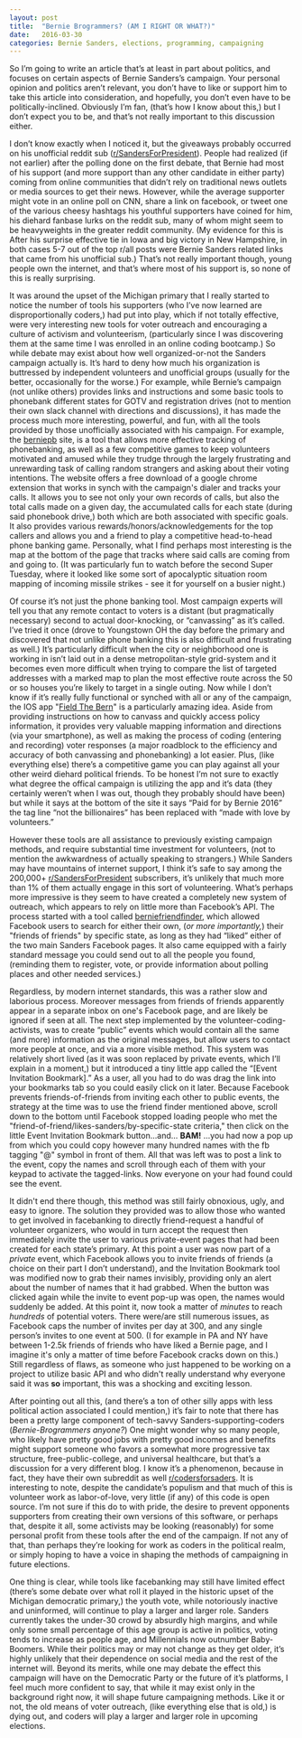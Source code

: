```yaml
---
layout: post
title:  "Bernie Brogrammers? (AM I RIGHT OR WHAT?)"
date:   2016-03-30
categories: Bernie Sanders, elections, programming, campaigning
---
```


So I’m going to write an article that’s at least in part about politics, and focuses on certain aspects of Bernie Sanders’s campaign. Your personal opinion and politics aren’t relevant, you don’t have to like or support him to take this article into consideration, and hopefully, you don’t even have to be politically-inclined. Obviously I’m fan, (that’s how I know about this,) but I don’t expect you to be, and that’s not really important to this discussion either.

I don’t know exactly when I noticed it, but the giveaways probably occurred on his unofficial reddit sub ([r/SandersForPresident]). People had realized (if not earlier) after the polling done on the first debate, that Bernie had most of his support (and more support than any other candidate in either party) coming from online communities that didn’t rely on traditional news outlets or media sources to get their news. However, while the average supporter might vote in an online poll on CNN, share a link on facebook, or tweet one of the various cheesy hashtags his youthful supporters have coined for him,  his diehard fanbase lurks on the reddit sub, many of whom might seem to be heavyweights in the greater reddit community. (My evidence for this is After his surprise effective tie in Iowa and big victory in New Hampshire, in both cases 5-7 out of the top r/all posts were Bernie Sanders related links that came from his unofficial sub.) That’s not really important though, young people own the internet, and that’s where most of his support is, so none of this is really surprising.

It was around the upset of the Michigan primary that I really started to notice the number of tools his supporters (who I’ve now learned are disproportionally coders,) had put into play, which if not totally effective, were very interesting new tools for voter outreach and encouraging a culture of activism and volunteerism, (particularly since I was discovering them at the same time I was enrolled in an online coding bootcamp.)
So while debate may exist about how well organized-or-not the Sanders campaign actually is. It’s hard to deny how much his organization is buttressed by independent volunteers and unofficial groups (usually for the better, occasionally for the worse.) For example, while Bernie’s campaign (not unlike others) provides links and instructions and some basic tools to phonebank different states for GOTV and registration drives (not to mention their own slack channel with directions and discussions), it has made the process much more interesting, powerful, and fun, with all the tools provided by those unofficially associated with his campaign. For example, the  [berniepb] site, is a tool that allows more effective tracking of phonebanking, as well as a few competitive games to keep volunteers motivated and amused while they trudge through the largely frustrating and unrewarding task of calling random strangers and asking about their voting intentions. The website offers a free download of a google chrome extension that works in synch with the campaign's dialer and tracks your calls. It allows you to see not only your own records of calls, but also the total calls made on a given day, the accumulated calls for each state (during said phonebook drive,) both which are both associated with specific goals. It also provides various rewards/honors/acknowledgements for the top callers and allows you and a friend to play a competitive head-to-head phone banking game. Personally, what I find perhaps most interesting is the map at the bottom of the page that tracks where said calls are coming from and going to. (It was particularly fun to watch before the second Super Tuesday, where it looked like some sort of apocalyptic situation room mapping of incoming missile strikes - see it for yourself on a busier night.)

Of course it’s not just the phone banking tool. Most campaign experts will tell you that any remote contact to voters is a distant (but pragmatically necessary) second to actual door-knocking, or “canvassing” as it’s called. I’ve tried it once (drove to Youngstown OH the day before the primary and discovered that not unlike phone banking this is also difficult and frustrating as well.) It’s particularly difficult when the city or neighborhood one is working in isn’t laid out in a dense metropolitan-style grid-system and it becomes even more difficult when trying to compare the list of targeted addresses with a marked map to plan the most effective route across the 50 or so houses you’re likely to target in a single outing. Now while I don’t know if it’s really fully functional or synched with all or any of the campaign, the IOS app "[Field The Bern]" is a particularly amazing idea. Aside from providing instructions on how to canvass and quickly access policy information, it provides very valuable mapping information and directions (via your smartphone), as well as making the process of coding (entering and recording) voter responses (a major roadblock to the efficiency and accuracy of both canvassing and phonebanking) a lot easier. Plus, (like everything else) there’s a competitive game you can play against all your other weird diehard political friends. To be honest I’m not sure to exactly what degree the offical campaign is utilizing the app and it’s data (they certainly weren’t when I was out, though they probably should have been) but while it says at the bottom of the site it says “Paid for by Bernie 2016” the tag line “not the billionaires” has been replaced with “made with love by volunteers.”

However these tools are all assistance to previously existing campaign methods, and require substantial time investment for volunteers, (not to mention the awkwardness of actually speaking to strangers.) While Sanders may have mountains of internet support, I think it’s safe to say among the 200,000+ [r/SandersForPresident] subscribers, it’s unlikely that much more than 1% of them actually engage in this sort of volunteering. What’s perhaps more impressive is they seem to have created a completely new system of outreach, which appears to rely on little more than Facebook’s API. The process started with a tool called [berniefriendfinder], which allowed Facebook users to search for either their own, (*or more importantly,*) their "friends of friends" by specific state, as long as they  had “liked” either of the two main Sanders Facebook pages. It also came equipped with a fairly standard message you could send out to all the people you found, (reminding them to register, vote, or provide information about polling places and other needed services.)

Regardless, by modern internet standards, this was a rather slow and laborious process. Moreover messages from friends of friends apparently appear in a separate inbox on one's Facebook page, and are likely be ignored if seen at all. The next step implemented by the volunteer-coding-activists, was to create “public” events which would contain all the same (and more) information as the original messages, but allow users to contact more people at once, and via a more visible method. This system was relatively short lived (as it was soon replaced by private events, which I’ll explain in a moment,) but it introduced a tiny little app called the “[Event Invitation Bookmark].” As a user, all you had to do was drag the link into your bookmarks tab so you could easily click on it later. Because Facebook prevents friends-of-friends from inviting each other to public events, the strategy at the time was to use the friend finder mentioned above, scroll down to the bottom until Facebook stopped loading people who met the "friend-of-friend/likes-sanders/by-specific-state criteria," then click on the little Event Invitation Bookmark button...and... **BAM!** ...you had now a pop up from which you could copy however many hundred names with the fb tagging "@" symbol in front of them. All that was left was to post a link to the event, copy the names and scroll through each of them with your keypad to activate the tagged-links. Now everyone on your had found could see the event.

It didn't end there though, this method was still fairly obnoxious, ugly, and easy to ignore. The solution they provided was to allow those who wanted to get involved in facebanking to directly friend-request a handful of volunteer organizers, who would in turn accept the request then immediately invite the user to various private-event pages that had been created for each state’s primary. At this point a user was now part of a *private* event, which Facebook allows you to invite friends of friends (a choice on their part I don’t understand), and the Invitation Bookmark tool was modified now to grab their names invisibly, providing only an alert about the number of names that it had grabbed. When the button was clicked again while the invite to event pop-up was open, the names would suddenly be added. At this point it, now took a matter of *minutes* to reach *hundreds* of potential voters. There were/are still numerous issues, as Facebook caps the number of invites per day at 300, and any single person’s invites to one event at 500.  (I for example in PA and NY have between 1-2.5k friends of friends who have liked a Bernie page, and I imagine it's only a matter of time before Facebook cracks down on this.) Still regardless of flaws, as someone who just happened to be working on a project to utilize basic API and who didn't really understand why everyone said it was **so** important, this was a shocking and exciting lesson.

After pointing out all this, (and there’s a ton of other silly apps with less political action associated I could mention,) it’s fair to note that there has been a pretty large component of tech-savvy Sanders-supporting-coders (*Bernie-Brogrammers anyone?*) One might wonder why so many people, who likely have pretty good jobs with pretty good incomes and benefits might support someone who favors a somewhat more progressive tax structure, free-public-college, and universal healthcare, but that’s a discussion for a very different blog. I know it’s a phenomenon, because in fact, they have their own subreddit as well [r/codersforsaders]. It is interesting to note, despite the candidate’s populism and that much of this is volunteer work as labor-of-love, very little (if any) of this code is open source. I’m not sure if this do to with pride, the desire to prevent opponents supporters from creating their own versions of this software, or perhaps that, despite it all, some activists may be looking (reasonably) for some personal profit from these tools after the end of the campaign. If not any of that, than perhaps they’re looking for work as coders in the political realm, or simply hoping to have a voice in shaping the methods of campaigning in future elections.

One thing is clear, while tools like facebanking may still have limited effect (there’s some debate over what roll it played in the historic upset of the Michigan democratic primary,) the youth vote, while notoriously inactive and uninformed, will continue to play a larger and larger role. Sanders currently takes the under-30 crowd by absurdly high margins, and while only some small percentage of this age group is active in politics, voting tends to increase as people age, and Millennials now outnumber Baby-Boomers. While their politics may or may not change as they get older, it’s highly unlikely that their dependence on social media and the rest of the internet will. Beyond its merits, while one may debate the effect this campaign will have on the Democratic Party or the future of it’s platforms, I feel much more confident to say, that while it may exist only in the background right now, it will shape future campaigning methods. Like it or not, the old means of voter outreach, (like everything else that is old,) is dying out, and coders will play a larger and larger role in upcoming elections.

[r/SandersForPresident]: https://www.reddit.com/r/SandersForPresident/
[berniepb]: https://www.berniepb.com/
[Field The Bern]: https://fieldthebern.com/
[berniefriendfinder]: https://berniefriendfinder.com/
[r/codersforsaders]: https://www.reddit.com/r/CodersForSanders
